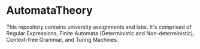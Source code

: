 # AutomataTheory
This repository contains university assignments and labs. It's comprised of Regular Expressions, Finite Automata (Deterministic and Non-deterministic), Context-free Grammar, and Turing Machines.
